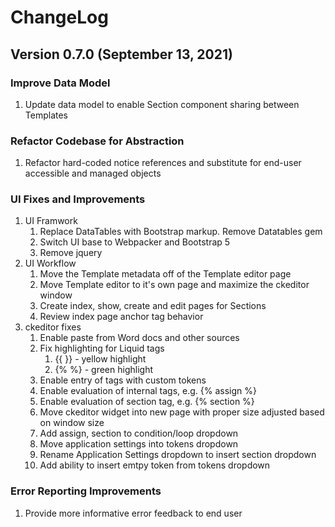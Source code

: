 # ChangeLog

## Version 0.7.0 (September 13, 2021)

### Improve Data Model

1. Update data model to enable Section component sharing between Templates

### Refactor Codebase for Abstraction

1. Refactor hard-coded notice references and substitute for end-user accessible and managed objects

### UI Fixes and Improvements

1. UI Framwork
   1. Replace DataTables with Bootstrap markup. Remove Datatables gem
   2. Switch UI base to Webpacker and Bootstrap 5
   3. Remove jquery
2. UI Workflow
   1. Move the Template metadata off of the Template editor page
   2. Move Template editor to it's own page and maximize the ckeditor window
   3. Create index, show, create and edit pages for Sections
   4. Review index page anchor tag behavior
3. ckeditor fixes
   1. Enable paste from Word docs and other sources
   2. Fix highlighting for Liquid tags
      1. {{ }} - yellow highlight
      2. {% %} - green highlight
   3. Enable entry of tags with custom tokens
   4. Enable evaluation of internal tags, e.g. {% assign %}
   5. Enable evaluation of section tag, e.g. {% section %}
   6. Move ckeditor widget into new page with proper size adjusted based on window size
   7. Add assign, section to condition/loop dropdown
   8. Move application settings into tokens dropdown
   9. Rename Application Settings dropdown to insert section dropdown
   10. Add ability to insert emtpy token from tokens dropdown

### Error Reporting Improvements

1. Provide more informative error feedback to end user
